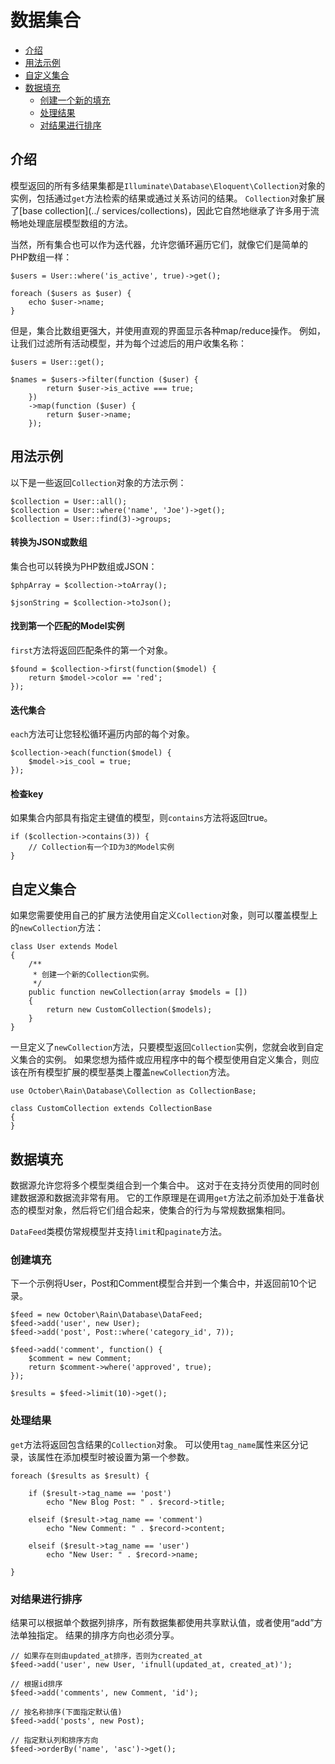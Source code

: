 # 数据集合

- [介绍](#introduction)
- [用法示例](#usage-examples)
- [自定义集合](#custom-collections)
- [数据填充](#data-feed)
    - [创建一个新的填充](#creating-feed)
    - [处理结果](#data-feed-processing)
    - [对结果进行排序](#data-feed-ordering)

<a name="introduction"></a>
## 介绍

模型返回的所有多结果集都是`Illuminate\Database\Eloquent\Collection`对象的实例，包括通过`get`方法检索的结果或通过关系访问的结果。 `Collection`对象扩展了[base collection](../ services/collections)，因此它自然地继承了许多用于流畅地处理底层模型数组的方法。

当然，所有集合也可以作为迭代器，允许您循环遍历它们，就像它们是简单的PHP数组一样：

    $users = User::where('is_active', true)->get();

    foreach ($users as $user) {
        echo $user->name;
    }

但是，集合比数组更强大，并使用直观的界面显示各种map/reduce操作。 例如，让我们过滤所有活动模型，并为每个过滤后的用户收集名称：

    $users = User::get();

    $names = $users->filter(function ($user) {
            return $user->is_active === true;
        })
        ->map(function ($user) {
            return $user->name;
        });

<a name="usage-examples"></a>
## 用法示例

以下是一些返回`Collection`对象的方法示例：

    $collection = User::all();
    $collection = User::where('name', 'Joe')->get();
    $collection = User::find(3)->groups;

#### 转换为JSON或数组

集合也可以转换为PHP数组或JSON：

    $phpArray = $collection->toArray();

    $jsonString = $collection->toJson();

#### 找到第一个匹配的Model实例

`first`方法将返回匹配条件的第一个对象。

    $found = $collection->first(function($model) {
        return $model->color == 'red';
    });

#### 迭代集合

`each`方法可让您轻松循环遍历内部的每个对象。

    $collection->each(function($model) {
        $model->is_cool = true;
    });

#### 检查key

如果集合内部具有指定主键值的模型，则`contains`方法将返回true。

    if ($collection->contains(3)) {
        // Collection有一个ID为3的Model实例
    }

<a name="custom-collections"></a>
## 自定义集合

如果您需要使用自己的扩展方法使用自定义`Collection`对象，则可以覆盖模型上的`newCollection`方法：

    class User extends Model
    {
        /**
         * 创建一个新的Collection实例。
         */
        public function newCollection(array $models = [])
        {
            return new CustomCollection($models);
        }
    }

一旦定义了`newCollection`方法，只要模型返回`Collection`实例，您就会收到自定义集合的实例。 如果您想为插件或应用程序中的每个模型使用自定义集合，则应该在所有模型扩展的模型基类上覆盖`newCollection`方法。

    use October\Rain\Database\Collection as CollectionBase;

    class CustomCollection extends CollectionBase
    {
    }

<a name="data-feed"></a>
## 数据填充

数据源允许您将多个模型类组合到一个集合中。 这对于在支持分页使用的同时创建数据源和数据流非常有用。 它的工作原理是在调用`get`方法之前添加处于准备状态的模型对象，然后将它们组合起来，使集合的行为与常规数据集相同。

`DataFeed`类模仿常规模型并支持`limit`和`paginate`方法。

<a name="creating-feed"></a>
### 创建填充

下一个示例将User，Post和Comment模型合并到一个集合中，并返回前10个记录。

    $feed = new October\Rain\Database\DataFeed;
    $feed->add('user', new User);
    $feed->add('post', Post::where('category_id', 7));

    $feed->add('comment', function() {
        $comment = new Comment;
        return $comment->where('approved', true);
    });

    $results = $feed->limit(10)->get();

<a name="data-feed-processing"></a>
### 处理结果

`get`方法将返回包含结果的`Collection`对象。 可以使用`tag_name`属性来区分记录，该属性在添加模型时被设置为第一个参数。

    foreach ($results as $result) {

        if ($result->tag_name == 'post')
            echo "New Blog Post: " . $record->title;

        elseif ($result->tag_name == 'comment')
            echo "New Comment: " . $record->content;

        elseif ($result->tag_name == 'user')
            echo "New User: " . $record->name;

    }

<a name="data-feed-ordering"></a>
### 对结果进行排序

结果可以根据单个数据列排序，所有数据集都使用共享默认值，或者使用“add”方法单独指定。 结果的排序方向也必须分享。

    // 如果存在则由updated_at排序，否则为created_at
    $feed->add('user', new User, 'ifnull(updated_at, created_at)');

    // 根据id排序
    $feed->add('comments', new Comment, 'id');

    // 按名称排序(下面指定默认值)
    $feed->add('posts', new Post);

    // 指定默认列和排序方向
    $feed->orderBy('name', 'asc')->get();
